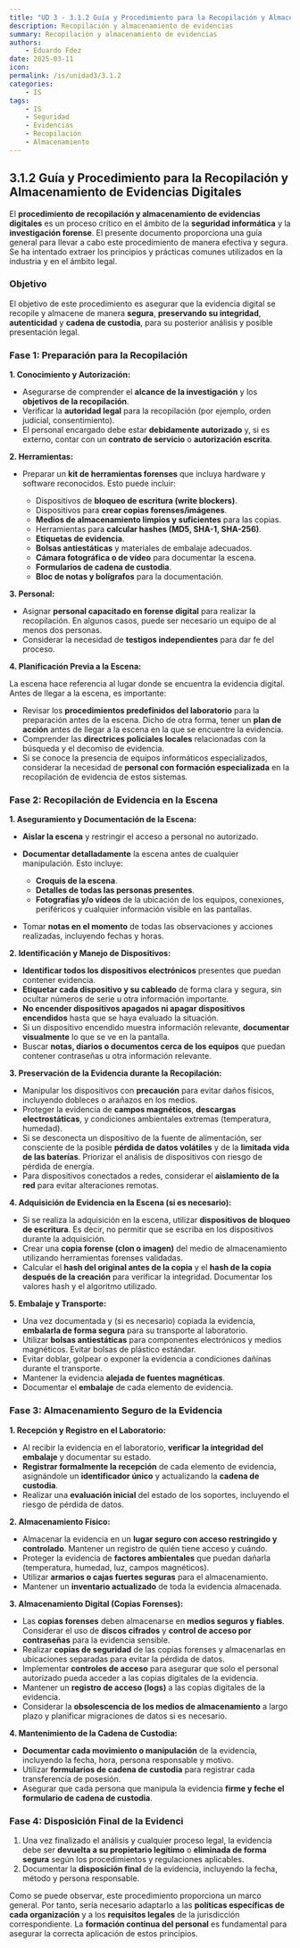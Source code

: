 ```yaml
---
title: "UD 3 - 3.1.2 Guía y Procedimiento para la Recopilación y Almacenamiento de Evidencias Digitales"
description: Recopilación y almacenamiento de evidencias
summary: Recopilación y almacenamiento de evidencias
authors:
    - Eduardo Fdez
date: 2025-03-11
icon: 
permalink: /is/unidad3/3.1.2
categories:
    - IS
tags:
    - IS
    - Seguridad
    - Evidencias
    - Recopilación
    - Almacenamiento
---
```


##  3.1.2 Guía y Procedimiento para la Recopilación y Almacenamiento de Evidencias Digitales

El **procedimiento de recopilación y almacenamiento de evidencias digitales** es un proceso crítico en el ámbito de la **seguridad informática** y la **investigación forense**. El presente documento proporciona una guía general para llevar a cabo este procedimiento de manera efectiva y segura. Se ha intentado extraer los principios y prácticas comunes utilizados en la industria y en el ámbito legal.

### Objetivo

El objetivo de este procedimiento es asegurar que la evidencia digital se recopile y almacene de manera **segura**, **preservando su integridad**, **autenticidad** y **cadena de custodia**, para su posterior análisis y posible presentación legal.

### Fase 1: Preparación para la Recopilación

**1.  Conocimiento y Autorización:**    

* Asegurarse de comprender el **alcance de la investigación** y los **objetivos de la recopilación**.
* Verificar la **autoridad legal** para la recopilación (por ejemplo, orden judicial, consentimiento).
* El personal encargado debe estar **debidamente autorizado** y, si es externo, contar con un **contrato de servicio** o **autorización escrita**.

**2.  Herramientas:**     

* Preparar un **kit de herramientas forenses** que incluya hardware y software reconocidos. Esto puede incluir:    

   * Dispositivos de **bloqueo de escritura (write blockers)**.
   * Dispositivos para **crear copias forenses/imágenes**.
   * **Medios de almacenamiento limpios y suficientes** para las copias.
   * Herramientas para **calcular hashes (MD5, SHA-1, SHA-256)**.
   * **Etiquetas de evidencia**.
   * **Bolsas antiestáticas** y materiales de embalaje adecuados.
   * **Cámara fotográfica o de vídeo** para documentar la escena.
   * **Formularios de cadena de custodia**.
   * **Bloc de notas y bolígrafos** para la documentación.

**3.  Personal:**    

* Asignar **personal capacitado en forense digital** para realizar la recopilación. En algunos casos, puede ser necesario un equipo de al menos dos personas.
* Considerar la necesidad de **testigos independientes** para dar fe del proceso.

**4.  Planificación Previa a la Escena:**      

La escena hace referencia al lugar donde se encuentra la evidencia digital. Antes de llegar a la escena, es importante:

* Revisar los **procedimientos predefinidos del laboratorio** para la preparación antes de la escena. Dicho de otra forma, tener un **plan de acción** antes de llegar a la escena en la que se encuentre la evidencia.
* Comprender las **directrices policiales locales** relacionadas con la búsqueda y el decomiso de evidencia.
* Si se conoce la presencia de equipos informáticos especializados, considerar la necesidad de **personal con formación especializada** en la recopilación de evidencia de estos sistemas.

### Fase 2: Recopilación de Evidencia en la Escena

**1.  Aseguramiento y Documentación de la Escena:**    

* **Aislar la escena** y restringir el acceso a personal no autorizado.    
* **Documentar detalladamente** la escena antes de cualquier manipulación. Esto incluye:    

   * **Croquis de la escena**.
   * **Detalles de todas las personas presentes**.    
   * **Fotografías y/o vídeos** de la ubicación de los equipos, conexiones, periféricos y cualquier información visible en las pantallas.   

* Tomar **notas en el momento** de todas las observaciones y acciones realizadas, incluyendo fechas y horas.

**2.  Identificación y Manejo de Dispositivos:**

* **Identificar todos los dispositivos electrónicos** presentes que puedan contener evidencia.
* **Etiquetar cada dispositivo y su cableado** de forma clara y segura, sin ocultar números de serie u otra información importante.
* **No encender dispositivos apagados ni apagar dispositivos encendidos** hasta que se haya evaluado la situación.
* Si un dispositivo encendido muestra información relevante, **documentar visualmente** lo que se ve en la pantalla.
* Buscar **notas, diarios o documentos cerca de los equipos** que puedan contener contraseñas u otra información relevante.

**3.  Preservación de la Evidencia durante la Recopilación:**    

* Manipular los dispositivos con **precaución** para evitar daños físicos, incluyendo dobleces o arañazos en los medios.
* Proteger la evidencia de **campos magnéticos**, **descargas electrostáticas**, y condiciones ambientales extremas (temperatura, humedad).
* Si se desconecta un dispositivo de la fuente de alimentación, ser consciente de la posible **pérdida de datos volátiles** y de la **limitada vida de las baterías**. Priorizar el análisis de dispositivos con riesgo de pérdida de energía.
* Para dispositivos conectados a redes, considerar el **aislamiento de la red** para evitar alteraciones remotas.

**4.  Adquisición de Evidencia en la Escena (si es necesario):**

* Si se realiza la adquisición en la escena, utilizar **dispositivos de bloqueo de escritura**. Es decir, no permitir que se escriba en los dispositivos durante la adquisición.
* Crear una **copia forense (clon o imagen)** del medio de almacenamiento utilizando herramientas forenses validadas.
* Calcular el **hash del original antes de la copia** y el **hash de la copia después de la creación** para verificar la integridad. Documentar los valores hash y el algoritmo utilizado.

**5.  Embalaje y Transporte:**

* Una vez documentada y (si es necesario) copiada la evidencia, **embalarla de forma segura** para su transporte al laboratorio.
* Utilizar **bolsas antiestáticas** para componentes electrónicos y medios magnéticos. Evitar bolsas de plástico estándar.
* Evitar doblar, golpear o exponer la evidencia a condiciones dañinas durante el transporte.
* Mantener la evidencia **alejada de fuentes magnéticas**.
* Documentar el **embalaje** de cada elemento de evidencia.

### Fase 3: Almacenamiento Seguro de la Evidencia

**1.  Recepción y Registro en el Laboratorio:**

* Al recibir la evidencia en el laboratorio, **verificar la integridad del embalaje** y documentar su estado.
* **Registrar formalmente la recepción** de cada elemento de evidencia, asignándole un **identificador único** y actualizando la **cadena de custodia**.
* Realizar una **evaluación inicial** del estado de los soportes, incluyendo el riesgo de pérdida de datos.

**2.  Almacenamiento Físico:**

* Almacenar la evidencia en un **lugar seguro con acceso restringido y controlado**. Mantener un registro de quién tiene acceso y cuándo.
* Proteger la evidencia de **factores ambientales** que puedan dañarla (temperatura, humedad, luz, campos magnéticos).
* Utilizar **armarios o cajas fuertes seguras** para el almacenamiento.
* Mantener un **inventario actualizado** de toda la evidencia almacenada.

**3.  Almacenamiento Digital (Copias Forenses):**

* Las **copias forenses** deben almacenarse en **medios seguros y fiables**. Considerar el uso de **discos cifrados** y **control de acceso por contraseñas** para la evidencia sensible.
* Realizar **copias de seguridad** de las copias forenses y almacenarlas en ubicaciones separadas para evitar la pérdida de datos.
* Implementar **controles de acceso** para asegurar que solo el personal autorizado pueda acceder a las copias digitales de la evidencia.
* Mantener un **registro de acceso (logs)** a las copias digitales de la evidencia.
* Considerar la **obsolescencia de los medios de almacenamiento** a largo plazo y planificar migraciones de datos si es necesario.

**4.  Mantenimiento de la Cadena de Custodia:**

* **Documentar cada movimiento o manipulación** de la evidencia, incluyendo la fecha, hora, persona responsable y motivo.
* Utilizar **formularios de cadena de custodia** para registrar cada transferencia de posesión.
* Asegurar que cada persona que manipula la evidencia **firme y feche el formulario de cadena de custodia**.

### Fase 4: Disposición Final de la Evidenci

1. Una vez finalizado el análisis y cualquier proceso legal, la evidencia debe ser **devuelta a su propietario legítimo** o **eliminada de forma segura** según los procedimientos y regulaciones aplicables.
2. Documentar la **disposición final** de la evidencia, incluyendo la fecha, método y persona responsable.

Como se puede observar, este procedimiento proporciona un marco general. Por tanto, sería necesario adaptarlo a las **políticas específicas de cada organización** y a los **requisitos legales** de la jurisdicción correspondiente. La **formación continua del personal** es fundamental para asegurar la correcta aplicación de estos principios.